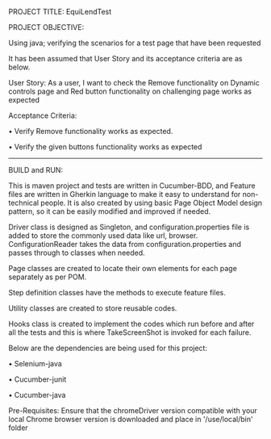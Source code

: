 PROJECT TITLE: EquiLendTest

PROJECT OBJECTIVE:

Using java; verifying the scenarios for a test page that have been requested

It has been assumed that User Story and its acceptance criteria are as below.

User Story: As a user, I want to check the Remove functionality on Dynamic controls page and Red button functionality on challenging page works as expected

Acceptance Criteria:

•  Verify Remove functionality works as expected.

•  Verify the given buttons functionality works as expected

--------------------------------------------------------------------------------------------------------
BUILD and RUN:

This is maven project and tests are written in Cucumber-BDD, and
Feature files are written in Gherkin language to make it easy to understand for non-technical people.
It is also created by using basic Page Object Model design pattern, so it can be easily modified and improved if needed.

Driver class is designed as Singleton, and configuration.properties file is added to store the commonly used data like url, browser.
ConfigurationReader takes the data from configuration.properties and passes through to classes when needed.

Page classes are created to locate their own elements for each page separately as per POM.

Step definition classes have the methods to execute feature files.

Utility classes are created to store reusable codes.

Hooks class is created to implement the codes which run before and after all the tests and this is where TakeScreenShot is invoked for each failure.

Below are the dependencies are being used for this project:

•  Selenium-java

•  Cucumber-junit

•  Cucumber-java

Pre-Requisites:
Ensure that the chromeDriver version compatible with your local Chrome browser version is downloaded and place in '/use/local/bin' folder
